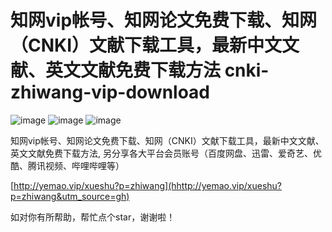 # 知网vip帐号、知网论文免费下载、知网（CNKI）文献下载工具，最新中文文献、英文文献免费下载方法 cnki-zhiwang-vip-download

![image](https://img.shields.io/badge/build-passing-brightgreen)
![image](https://img.shields.io/badge/license-MIT-blue)
![image](https://img.shields.io/badge/stars-%E2%98%85%E2%98%85%E2%98%85%E2%98%85%E2%98%85-brightgreen)  

知网vip帐号、知网论文免费下载、知网（CNKI）文献下载工具，最新中文文献、英文文献免费下载方法, 另分享各大平台会员账号（百度网盘、迅雷、爱奇艺、优酷、腾讯视频、哔哩哔哩等）

[http://yemao.vip/xueshu?p=zhiwang](hhttp://yemao.vip/xueshu?p=zhiwang&utm_source=gh)      
   
   
   
   
如对你有所帮助，帮忙点个star，谢谢啦！

